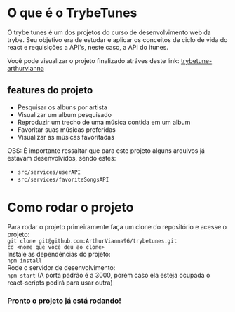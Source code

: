 # O que é o TrybeTunes
O trybe tunes é um dos projetos do curso de desenvolvimento web da trybe. Seu objetivo era de estudar e aplicar os conceitos de ciclo de vida do react e requisições a API's, neste caso, a API do itunes.

Você pode visualizar o projeto finalizado atráves deste link: [trybetune-arthurvianna](https://trybetunes-arthurvianna.netlify.app/)

## features do projeto
- Pesquisar os albuns por artista
- Visualizar um album pesquisado
- Reproduzir um trecho de uma música contida em um album
- Favoritar suas músicas preferidas
- Visualizar as músicas favoritadas

OBS: É importante ressaltar que para este projeto alguns arquivos já estavam desenvolvidos, sendo estes:
- ```src/services/userAPI```
- ```src/services/favoriteSongsAPI```

# Como rodar o projeto
Para rodar o projeto primeiramente faça um clone do repositório e acesse o projeto:  
```git clone git@github.com:ArthurVianna96/trybetunes.git```  
```cd <nome que você deu ao clone>```  
Instale as dependências do projeto:  
```npm install```  
Rode o servidor de desenvolvimento:  
```npm start``` (A porta padrão é a 3000, porém caso ela esteja ocupada o react-scripts pedirá para usar outra)  

### Pronto o projeto já está rodando!

